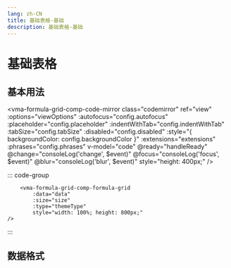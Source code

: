 ```yaml
---
lang: zh-CN
title: 基础表格-基础
description: 基础表格-基础
---
```


# 基础表格

## 基本用法

<p>

<vma-formula-grid-comp-code-mirror
    class="codemirror"
    ref="view"
    :options="viewOptions"
    :autofocus="config.autofocus"
    :placeholder="config.placeholder"
    :indentWithTab="config.indentWithTab"
    :tabSize="config.tabSize"
    :disabled="config.disabled"
    :style="{ backgroundColor: config.backgroundColor }"
    :extensions="extensions"
    :phrases="config.phrases"
    v-model="code"
    @ready="handleReady"
    @change="consoleLog('change', $event)"
    @focus="consoleLog('focus', $event)"
    @blur="consoleLog('blur', $event)"
    style="height: 400px;"
    />
</p>

::: code-group
```vue
    <vma-formula-grid-comp-formula-grid 
        :data="data" 
        :size="size" 
        :type="themeType"
        style="width: 100%; height: 800px;"
/>
```
:::

## 数据格式


<script setup lang="ts">
  import { reactive, shallowRef, computed, onMounted } from 'vue';
  import {spreadsheet, setAutocompletionIdiom, indentAndCompletionWithTab, tabObservable} from "../../src/index.common";
  import { basicSetup } from 'codemirror';
  import { EditorView, keymap } from '@codemirror/view';
  import { syntaxHighlighting, HighlightStyle } from '@codemirror/language';
  import { tags } from '@lezer/highlight';
  import { Compartment } from '@codemirror/state';

  const consoleLog = console.log;
  const code = shallowRef(`= A1 * 6`);
  const view = shallowRef();
  const viewOptions = reactive({
    lineNumbers: false,
    foldGutter: true,
  });
  const config = reactive({
    disabled: false,
    indentWithTab: true,
    tabSize: 4,
    autofocus: true,
    placeholder: 'input...',
    backgroundColor: 'white',
    language: '',
    phrases: {}
  });

  const myHighlightStyle = HighlightStyle.define([
    { tag: tags.name, color: 'green' },
    { tag: tags.bool, color: '#A020F0' },
    { tag: tags.color, color: '#0000FF' },
    { tag: tags.invalid, color: '#FA6F66' }
  ]);

  const languageCompartment = new Compartment(),
    autocompleteCompartment = new Compartment();

  const basicExtensions = [
    basicSetup,
    keymap.of([indentAndCompletionWithTab]),
    syntaxHighlighting(myHighlightStyle),
    tabObservable(),
    EditorView.lineWrapping,
  ];

  const handleReady = (payload) => {
    console.log('handleReady payload:', payload);
    setAutocompletionIdiom(payload.view, autocompleteCompartment);
  };

  const extensions = computed(() => {
    const result = [
      ...basicExtensions,
      languageCompartment.of(spreadsheet()),
      autocompleteCompartment.of([]),
    ];
    return result
  });

  

  onMounted(() => {
    console.log('mounted view:', view.value);
  });

  
</script>

